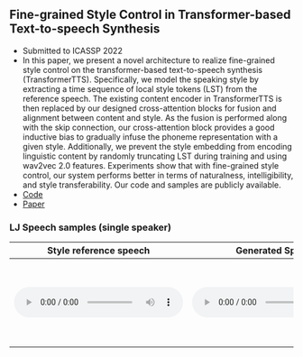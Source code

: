 ## Fine-grained Style Control in Transformer-based Text-to-speech Synthesis

 - Submitted to ICASSP 2022
 - In this paper, we present a novel architecture to realize fine-grained style control on the transformer-based text-to-speech synthesis (TransformerTTS). Specifically, we model the speaking style by extracting a time sequence of local style tokens (LST) from the reference speech. The existing content encoder in TransformerTTS is then replaced by our designed cross-attention blocks for fusion and alignment between content and style. As the fusion is performed along with the skip connection, our cross-attention block provides a good inductive bias to gradually infuse the phoneme representation with a given style. Additionally, we prevent the style embedding from encoding linguistic content by randomly truncating LST during training and using wav2vec 2.0 features. Experiments show that with fine-grained style control, our system performs better in terms of naturalness, intelligibility, and style transferability. Our code and samples are publicly available.
 - [Code](...)
 - [Paper](...)

### LJ Speech samples (single speaker)

|Style reference speech|Generated Speech|Text|
|----------------------|----------------|----|
|<audio src="samples/LJSpeech/1_ref.wav" type="audio/wav"  controls preload></audio>|<audio src="samples/LJSpeech/1_ref.wav" type="audio/wav"  controls preload></audio>|<embed src="samples/LJSpeech/1.txt" style="width:100%; height:100%; margin: 0 auto;">|
